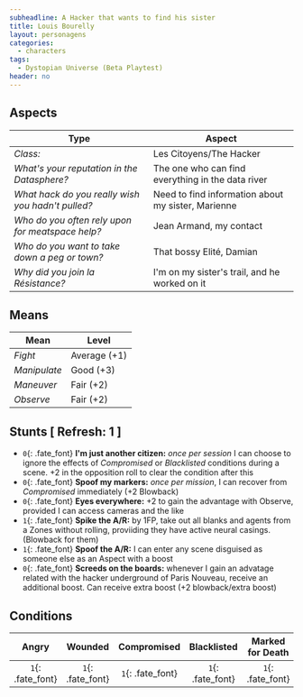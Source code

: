 ```yaml
---
subheadline: A Hacker that wants to find his sister
title: Louis Bourelly
layout: personagens
categories:
  - characters
tags:
  - Dystopian Universe (Beta Playtest)
header: no
---
```


## Aspects

| __Type__                                          |   __Aspect__                                       |
|---------------------------------------------------|----------------------------------------------------|
| _Class:_                                          | Les Citoyens/The Hacker                            |
| _What's your reputation in the Datasphere?_       | The one who can find everything in the data river  |
| _What hack do you really wish you hadn't pulled?_ | Need to find information about my sister, Marienne |
| _Who do you often rely upon for meatspace help?_  | Jean Armand, my contact                            |
| _Who do you want to take down a peg or town?_     | That bossy Elité, Damian                           |
| _Why did you join la Résistance?_                 | I'm on my sister's trail, and he worked on it      |

## Means

| __Mean__     | __Level__    |
|--------------|--------------|
| _Fight_      | Average (+1) |
| _Manipulate_ | Good (+3)    |
| _Maneuver_   | Fair (+2)    |
| _Observe_    | Fair (+2)    |

## Stunts [ Refresh: 1 ]

+ `0`{: .fate_font} __I'm just another citizen:__ _once per session_ I can choose to ignore the effects of _Compromised_ or _Blacklisted_ conditions during a scene. +2 in the opposition roll to clear the condition after this
+ `0`{: .fate_font} __Spoof my markers:__ _once per mission_, I can recover from _Compromised_ immediately (+2 Blowback)
+ `0`{: .fate_font} __Eyes everywhere:__ +2 to gain the advantage with Observe, provided I can access cameras and the like
+ `1`{: .fate_font} __Spike the A/R:__ by 1FP, take out all blanks and agents from a Zones without rolling, proviiding they have active neural casings. (Blowback for them)
+ `1`{: .fate_font} __Spoof the A/R:__ I can enter any scene disguised as someone else as an Aspect with a boost
+ `0`{: .fate_font} __Screeds on the boards:__ whenever I gain an advatage related with the hacker underground of Paris Nouveau, receive an additional boost. Can receive extra boost (+2 blowback/extra boost)

## Conditions

| __Angry__ | __Wounded__ | __Compromised__ | __Blacklisted__ | __Marked for Death__ |
|:---------:|:-----------:|:---------------:|:---------------:|:--------------------:|
| `1`{: .fate_font} | `1`{: .fate_font} | `1`{: .fate_font} | `1`{: .fate_font} | `1`{: .fate_font} |
